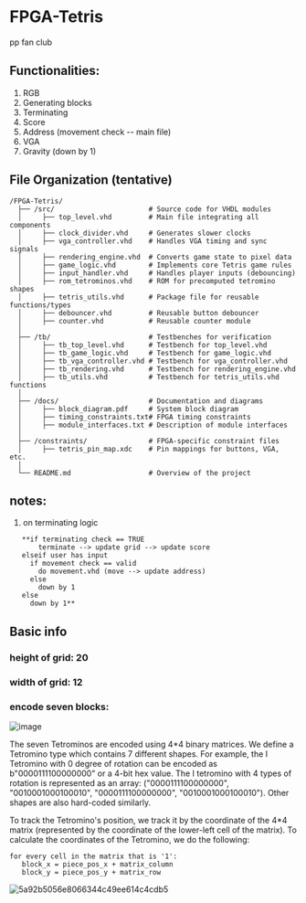# FPGA-Tetris
pp fan club


## Functionalities:
1. RGB
2. Generating blocks
3. Terminating
4. Score
5. Address (movement check -- main file)
6. VGA
7. Gravity (down by 1)

## File Organization (tentative)
```
/FPGA-Tetris/
  ├── /src/                       # Source code for VHDL modules
  │     ├── top_level.vhd         # Main file integrating all components
  │     ├── clock_divider.vhd     # Generates slower clocks
  │     ├── vga_controller.vhd    # Handles VGA timing and sync signals
  │     ├── rendering_engine.vhd  # Converts game state to pixel data
  │     ├── game_logic.vhd        # Implements core Tetris game rules
  │     ├── input_handler.vhd     # Handles player inputs (debouncing)
  │     ├── rom_tetrominos.vhd    # ROM for precomputed tetromino shapes
  │     ├── tetris_utils.vhd      # Package file for reusable functions/types
  │     ├── debouncer.vhd         # Reusable button debouncer
  │     ├── counter.vhd           # Reusable counter module
  │
  ├── /tb/                        # Testbenches for verification
  │     ├── tb_top_level.vhd      # Testbench for top_level.vhd
  │     ├── tb_game_logic.vhd     # Testbench for game_logic.vhd
  │     ├── tb_vga_controller.vhd # Testbench for vga_controller.vhd
  │     ├── tb_rendering.vhd      # Testbench for rendering_engine.vhd
  │     ├── tb_utils.vhd          # Testbench for tetris_utils.vhd functions
  │
  ├── /docs/                      # Documentation and diagrams
  │     ├── block_diagram.pdf     # System block diagram
  │     ├── timing_constraints.txt# FPGA timing constraints
  │     ├── module_interfaces.txt # Description of module interfaces
  │
  ├── /constraints/               # FPGA-specific constraint files
  │     ├── tetris_pin_map.xdc    # Pin mappings for buttons, VGA, etc.
  │
  └── README.md                   # Overview of the project

```

## notes:
1. on terminating logic
```
   **if terminating check == TRUE
       terminate --> update grid --> update score
   elseif user has input
     if movement check == valid
       do movement.vhd (move --> update address)
     else
       down by 1
   else
     down by 1**
   ```

## Basic info
   
### height of grid: 20
   
### width of grid: 12

### encode seven blocks:
   ![image](https://github.com/user-attachments/assets/6b8032a0-da16-42fc-9e3d-d66bcd1c9183)

   The seven Tetrominos are encoded using 4*4 binary matrices. We define a Tetromino type which contains 7 different shapes. For example, the I Tetromino with 0 degree of rotation can be encoded as b"0000111100000000" or a 4-bit hex value. The I tetromino with 4 types of rotation is represented as an array: ("0000111100000000", "0010001000100010", "0000111100000000", "0010001000100010"). Other shapes are also hard-coded similarly. 

   To track the Tetromino's position, we track it by the coordinate of the 4*4 matrix (represented by the coordinate of the lower-left cell of the matrix). To calculate the coordinates of the Tetromino, we do the following: 
   ```
   for every cell in the matrix that is '1':
      block_x = piece_pos_x + matrix_column
      block_y = piece_pos_y + matrix_row
   ```

![5a92b5056e8066344c49ee614c4cdb5](https://github.com/user-attachments/assets/d4328eef-e87e-468e-a14e-ee5d7bcabd87)

   
